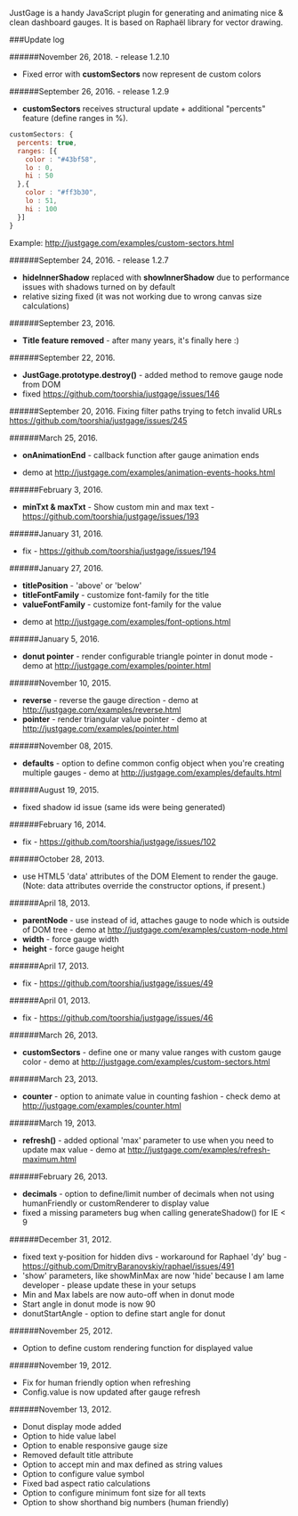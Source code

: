 JustGage is a handy JavaScript plugin for generating and animating nice &amp; clean dashboard gauges. It is based on Raphaël library for vector drawing.

###Update log

######November 26, 2018. - release 1.2.10
* Fixed error with **customSectors** now represent de custom colors

######September 26, 2016. - release 1.2.9
* **customSectors** receives structural update + additional "percents" feature (define ranges in %).
```javascript
customSectors: {
  percents: true,
  ranges: [{
    color : "#43bf58",
    lo : 0,
    hi : 50
  },{
    color : "#ff3b30",
    lo : 51,
    hi : 100
  }]
}
```
Example: http://justgage.com/examples/custom-sectors.html

######September 24, 2016. - release 1.2.7
 * **hideInnerShadow** replaced with **showInnerShadow** due to performance issues with shadows turned on by default
 * relative sizing fixed (it was not working due to wrong canvas size calculations)

######September 23, 2016.
 * **Title feature removed** - after many years, it's finally here :)

######September 22, 2016.
 * **JustGage.prototype.destroy()** - added method to remove gauge node from DOM
 * fixed https://github.com/toorshia/justgage/issues/146

######September 20, 2016.
Fixing filter paths trying to fetch invalid URLs https://github.com/toorshia/justgage/issues/245

######March 25, 2016.
 * **onAnimationEnd** - callback function after gauge animation ends
 - demo at http://justgage.com/examples/animation-events-hooks.html

######February 3, 2016.
 * **minTxt & maxTxt** - Show custom min and max text - https://github.com/toorshia/justgage/issues/193

######January 31, 2016.
 * fix - https://github.com/toorshia/justgage/issues/194

######January 27, 2016.
 * **titlePosition** - 'above' or 'below'
 * **titleFontFamily** - customize font-family for the title
 * **valueFontFamily** - customize font-family for the value
 - demo at http://justgage.com/examples/font-options.html


######January 5, 2016.
 * **donut pointer** - render configurable triangle pointer in donut mode - demo at http://justgage.com/examples/pointer.html

######November 10, 2015.
 * **reverse** - reverse the gauge direction - demo at http://justgage.com/examples/reverse.html
 * **pointer** - render triangular value pointer - demo at http://justgage.com/examples/pointer.html


######November 08, 2015.
 * **defaults** - option to define common config object when you're creating multiple gauges - demo at http://justgage.com/examples/defaults.html

######August 19, 2015.
 * fixed shadow id issue (same ids were being generated)

######February 16, 2014.
 * fix - https://github.com/toorshia/justgage/issues/102

######October 28, 2013.
 * use HTML5 'data' attributes of the DOM Element to render the gauge. (Note: data attributes override the constructor options, if present.)

######April 18, 2013.
 * **parentNode** - use instead of id, attaches gauge to node which is outside of DOM tree - demo at http://justgage.com/examples/custom-node.html
 * **width** - force gauge width
 * **height** - force gauge height

######April 17, 2013.
 * fix - https://github.com/toorshia/justgage/issues/49

######April 01, 2013.
 * fix - https://github.com/toorshia/justgage/issues/46

######March 26, 2013.
 * **customSectors** - define one or many value ranges with custom gauge color - demo at http://justgage.com/examples/custom-sectors.html

######March 23, 2013.
 * **counter** - option to animate value in counting fashion - check demo at http://justgage.com/examples/counter.html

######March 19, 2013.
 * **refresh()** - added optional 'max' parameter to use when you need to update max value - demo at http://justgage.com/examples/refresh-maximum.html

######February 26, 2013.
 * **decimals** - option to define/limit number of decimals when not using humanFriendly or customRenderer to display value
 * fixed a missing parameters bug when calling generateShadow()  for IE < 9

######December 31, 2012.

 * fixed text y-position for hidden divs - workaround for Raphael <tspan> 'dy' bug - https://github.com/DmitryBaranovskiy/raphael/issues/491
 * 'show' parameters, like showMinMax are now 'hide' because I am lame developer - please update these in your setups
 * Min and Max labels are now auto-off when in donut mode
 * Start angle in donut mode is now 90
 * donutStartAngle - option to define start angle for donut

######November 25, 2012.

 * Option to define custom rendering function for displayed value

######November 19, 2012.

 * Fix for human friendly option when refreshing
 * Config.value is now updated after gauge refresh

######November 13, 2012.

 * Donut display mode added
 * Option to hide value label
 * Option to enable responsive gauge size
 * Removed default title attribute
 * Option to accept min and max defined as string values
 * Option to configure value symbol
 * Fixed bad aspect ratio calculations
 * Option to configure minimum font size for all texts
 * Option to show shorthand big numbers (human friendly)
